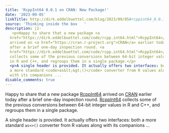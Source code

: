 ```yaml
---
title: 'RcppInt64 0.0.1 on CRAN: New Package!'
date: '2023-09-05'
linkTitle: http://dirk.eddelbuettel.com/blog/2023/09/05#rcppint64_0.0.1
source: 'Thinking inside the box   '
description: |2-
   <p>Happy to share that a new package <a
  href="https://dirk.eddelbuettel.com/code/rcpp.int64.html">RcppInt64</a>
  arrived on <a href="https://cran.r-project.org">CRAN</a> earlier today
  after a brief one-day inspection round. <a
  href="https://dirk.eddelbuettel.com/code/rcpp.int64.html">RcppInt64</a>
  collects some of the previous conversions between 64-bit integer values
  in R and C++, and regroups them in a single package.</p>
  <p>A single header is provided. It actually offers two interfaces: both
  a more standard <code>as&lt;&gt;()</code> converter from R values along
  with its companions ...
disable_comments: true
---
```

 <p>Happy to share that a new package <a
href="https://dirk.eddelbuettel.com/code/rcpp.int64.html">RcppInt64</a>
arrived on <a href="https://cran.r-project.org">CRAN</a> earlier today
after a brief one-day inspection round. <a
href="https://dirk.eddelbuettel.com/code/rcpp.int64.html">RcppInt64</a>
collects some of the previous conversions between 64-bit integer values
in R and C++, and regroups them in a single package.</p>
<p>A single header is provided. It actually offers two interfaces: both
a more standard <code>as&lt;&gt;()</code> converter from R values along
with its companions ...